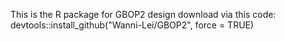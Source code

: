 This is the R package for GBOP2 design
download via this code:
devtools::install_github("Wanni-Lei/GBOP2", force = TRUE)
